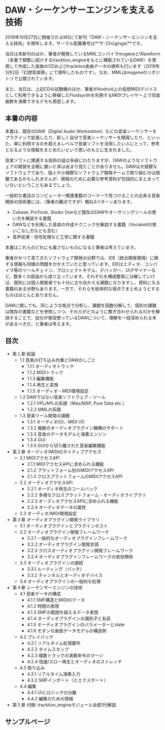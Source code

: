 # DAW・シーケンサーエンジンを支える技術

2019年10月27日に開催されるM3にて新刊「DAW・シーケンサーエンジンを支える技術」を頒布します。サークル配置番号は**サ-22x(ginga)**です。

当日は本新刊のほか、筆者が開発しているMMLコンパイラmugeneとWaveform（本書で頻繁に紹介するtracktion_engineをもとに構築されているDAW）を使用して作成した楽曲のCDおよびtracktion楽曲データの頒布も行います（2019年3月2日「幻想音楽祭」にて頒布したものです）。なお、MMLはmugeneのリポジトリで公開されています。

また、当日は、上記CDの試聴機のほか、筆者がAndroid上の仮想MIDIデバイスとして利用できるように移植したFluidsynthを利用するMIDIプレイヤー上で同楽曲群を演奏できるデモも用意します。



## 本書の内容

本書は、既存のDAW（Digital Audio Workstation）などの音楽シーケンサーをプラグインで拡張したり、新しく自分で音楽シーケンサーを開発したり、といった、単に利用するのを超えるレベルで音楽ソフトを活用したい人にとって、参考となるような情報をまとめたいという思いのもとに生まれました。

音楽ソフトに関連する技術の話は多岐にわたりますが、DAWのようなソフトウェアの開発を主眼に置いた本はあまり見たことがありません。DAWは大規模なソフトウェアであり、個人や小規模なソフトウェア開発チームで取り組むのは困難であるかもしれませんが、開発のために必要な参考資料が包括的にまとまっていないということもあるでしょう。

一般的な書店のコンピューター関連書籍のコーナーで見つけることの出来る音楽関係の技術書には、（筆者の観点ですが）概ね3パターンあります。

- Cubase, ProTools, Studio Oneなど既存のDAWやオーサリングツールの使い方を解説する書籍
- DAWなどを利用した音楽の作成テクニックを解説する書籍（Vocaloidの使いこなし方なども含む）
- 音声処理・信号処理など工学に類する書籍

本書はこれらのどれにも属さないものになると筆者は考えています。

筆者がかつて見てきたソフトウェア開発の分野では、IDE（統合開発環境）に関する情報も同様の問題をかかえていたと思っています。IDEはエディタ、コンパイラ等のツールチェイン、プロジェクトモデル、デバッガー、UIデザイナーなど、数多くの部品から成り立っています。それぞれを構成要素に分解していけば、個別には個人開発者でも十分に立ち向かえる課題になりますし、資料になる書籍のある分野もあります。一方で、それらを総体的な視点でまとめようとするものはほとんどありません。

DAWに関しても、同じような視点で分析し、課題を因数分解して、個別の課題は既存の書籍などを参照しつつ、それらがどのように繋ぎ合わせられるのかを解説することで、自分が普段使っているDAWについて、理解を一段深められる本があるべきだ、と筆者は考えます。  


## 目次

- 第１章 総論
  - 1.1 音楽の打ち込み作業とDAWのしごと
    - 1.1.1 オーディオトラック
    - 1.1.2 MIDIトラック
    - 1.1.3 編集機能
    - 1.1.4 再生と変換
    - 1.1.5 オーディオ・MIDI環境設定
  - 1.2 DAWではない音楽ソフトウェア・ツール
    - 1.2.1 VPL/APLの系譜（Max/MSP, Pure Data etc.）
    - 1.2.2 MMLの系譜
  - 1.3 音楽ツール開発の課題
    - 1.3.1 オーディオI/O、MIDI I/O
    - 1.3.2 複数のオーディオプラグイン機構のサポート
    - 1.3.3 音楽のデータモデルと演奏エンジン
    - 1.3.4 GUI
    - 1.3.5 GUIから切り離された音楽編集機能
- 第２章 オーディオ/MIDIのネイティブアクセス
  - 2.1 MIDIアクセスAPI
    - 2.1.1 MIDIアクセスAPIに求められる機能
    - 2.1.2 プラットフォーム別のMIDIアクセスAPI
    - 2.1.3 クロスプラットフォームのMIDIアクセスAPI
  - 2.2 オーディオアクセスAPI
    - 2.2.1 オーディオ再生のコールバック
    - 2.2.2 多様なクロスプラットフォーム・オーディオライブラリ
    - 2.2.3 オーディオアクセスAPIに求められる機能
    - 2.2.4 オーディオデータの属性
  - 2.3 オーディオ/MIDI環境設定
- 第３章 オーディオプラグイン開発ライブラリ
  - 3.1 オーディオプラグインとプラグインホスト
  - 3.2 オーディオプラグイン開発フレームワーク
    - 3.2.1 一般的なオーディオプラグインフレームワーク
    - 3.2.2 オーディオプラグイン開発言語
    - 3.2.3 クロスオーディオプラグイン開発フレームワーク
    - 3.2.4 オーディオプラグインフレームワークの依存関係
  - 3.3 オーディオプラグインの接続
    - 3.3.1 ルーティング（パッチ）
    - 3.3.2 チャンネルとオーディオデバイス
  - 3.4 オーディオプラグインの一般的な処理
- 第４章 シーケンサーエンジンの技術
  - 4.1 音楽データの構成
    - 4.1.1 SMF構造とMIDIのデータ
    - 4.1.2 時間の表現
    - 4.1.3 SMFの範囲を超えるデータ表現
    - 4.1.4 オーディオプラグインの識別子と名前
    - 4.1.5 オーディオプラグインのパラメーターとstate
    - 4.1.6 モダンな楽曲データモデルの構造例
  - 4.2 プレイバック
    - 4.2.1 リアルタイム処理要件
    - 4.2.2 タイムスタンプ
    - 4.2.3 複数トラックの演奏命令のマージ
    - 4.2.4 倍速/スロー再生とオーディオのストレッチ
  - 4.3 取り込み
    - 4.3.1 リアルタイム演奏入力
    - 4.3.2 SMFインポート（とエクスポート）
  - 4.4 編集
    - 4.4.1 UIとロジックの分離
    - 4.4.2 編集のための情報
- 第５章 付録: tracktion_engineモジュール全部1行解説

## サンプルページ



